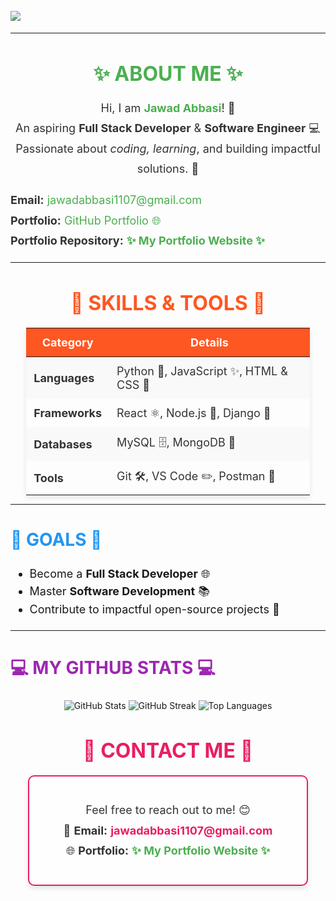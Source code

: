 <h1>
    <img src="https://readme-typing-svg.demolab.com?font=Fira+Code&weight=700&size=40&duration=4000&pause=500&center=true&vCenter=true&width=900&lines=Hi👋+dear,+My+Name+Is+Jawad." style="color:green; font-weight:bold; display:block; margin:auto; text-align:center;" />
</h1>

---


<h2 style="font-size: 32px; font-weight: bold; text-transform: uppercase; color: #4CAF50; text-align: center; margin-bottom: 20px;">
    ✨ About Me ✨
</h2>

<p style="font-size: 18px; line-height: 1.8; text-align: center; color: #333;">
    Hi, I am <strong style="color: #4CAF50;">Jawad Abbasi</strong>! 🚀<br>
    An aspiring <strong>Full Stack Developer</strong> & <strong>Software Engineer</strong> 💻<br>
    Passionate about <em>coding, learning</em>, and building impactful solutions. 🌟
</p>

<ul style="list-style-type: none; padding: 0; font-size: 18px; line-height: 1.8; color: #333;">
  <li>
    <strong>Email:</strong> 
    <a href="mailto:jawadabbasi1107@gmail.com" style="color: #4CAF50; text-decoration: none;">jawadabbasi1107@gmail.com</a>
  </li>
  <li>
    <strong>Portfolio:</strong> 
    <a href="https://github.com/JawadAbbasi14/jawadabbasi14" style="color: #4CAF50; text-decoration: none;">GitHub Portfolio 🌐</a>
  </li>
  <li>
    <strong>Portfolio Repository:</strong> 
    <a href="https://jawadabbasi14.github.io/My_portfolio/" style="color: #4CAF50; font-weight: bold; text-decoration: none;">✨ My Portfolio Website ✨</a>
  </li>
</ul>


---


<h2 style="font-size: 32px; font-weight: bold; text-transform: uppercase; color: #FF5722; text-align: center; margin-bottom: 20px;">
    🌟 Skills & Tools 🌟
</h2>

<table style="border-collapse: collapse; width: 90%; margin: auto; font-size: 18px; color: #333; text-align: left; box-shadow: 0 4px 8px rgba(0, 0, 0, 0.1);">
  <thead>
    <tr style="background-color: #FF5722; color: #fff;">
      <th style="padding: 12px; font-weight: bold; text-align: center;">Category</th>
      <th style="padding: 12px; font-weight: bold; text-align: center;">Details</th>
    </tr>
  </thead>
  <tbody>
    <tr style="background-color: #f9f9f9;">
      <td style="padding: 12px; font-weight: bold;">Languages</td>
      <td style="padding: 12px;">Python 🐍, JavaScript ✨, HTML & CSS 🎨</td>
    </tr>
    <tr>
      <td style="padding: 12px; font-weight: bold;">Frameworks</td>
      <td style="padding: 12px;">React ⚛️, Node.js 🌿, Django 🍃</td>
    </tr>
    <tr style="background-color: #f9f9f9;">
      <td style="padding: 12px; font-weight: bold;">Databases</td>
      <td style="padding: 12px;">MySQL 🗄️, MongoDB 🍃</td>
    </tr>
    <tr>
      <td style="padding: 12px; font-weight: bold;">Tools</td>
      <td style="padding: 12px;">Git 🛠️, VS Code ✏️, Postman 🚀</td>
    </tr>
  </tbody>
</table>



---

<h2 style="font-size: 28px; font-weight: bold; text-transform: uppercase; color: #2196F3;">🚀 Goals 🚀</h2>

<ul style="font-size: 18px; line-height: 1.6;">
  <li>Become a <strong>Full Stack Developer</strong> 🌐</li>
  <li>Master <strong>Software Development</strong> 📚</li>
  <li>Contribute to impactful open-source projects 🌟</li>
</ul>

---

<h2 style="font-size: 28px; font-weight: bold; text-transform: uppercase; color: #9C27B0;">💻 My GitHub Stats 💻</h2>

<p style="text-align:center;">
<img src="https://github-readme-stats.vercel.app/api?username=JawadAbbasi14&show_icons=true&theme=radical" alt="GitHub Stats" />
<img src="https://github-readme-streak-stats.herokuapp.com/?user=JawadAbbasi14&theme=radical" alt="GitHub Streak" />
<img src="https://github-readme-stats.vercel.app/api/top-langs/?username=JawadAbbasi14&layout=compact&theme=radical" alt="Top Languages" />
</p>




<h2 style="font-size: 32px; font-weight: bold; text-transform: uppercase; color: #E91E63; text-align: center; margin-bottom: 20px;">
    📝 Contact Me 📝
</h2>

<div style="font-size: 18px; line-height: 1.8; text-align: center; color: #333; padding: 20px; border: 2px solid #E91E63; border-radius: 10px; width: 80%; margin: auto; box-shadow: 0 4px 8px rgba(0, 0, 0, 0.1); background-color: #fefefe;">
    <p>
        Feel free to reach out to me! 😊<br>
        📧 <strong>Email:</strong> 
        <a href="mailto:jawadabbasi1107@gmail.com" style="color: #E91E63; font-weight: bold; text-decoration: none;">
            jawadabbasi1107@gmail.com
        </a>
        <br>
        🌐 <strong>Portfolio:</strong> 
        <a href="https://jawadabbasi14.github.io/My_portfolio/" style="color: #4CAF50; font-weight: bold; text-decoration: none;">
            ✨ My Portfolio Website ✨
        </a>
    </p>
</div>

